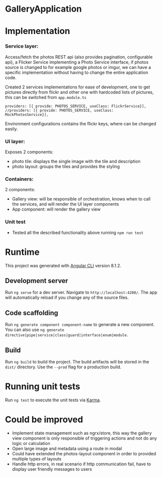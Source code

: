 
# GalleryApplication

# Implementation
### Service layer:
Access/fetch the photos REST api (also provides pagination, configurable api), a Flicker Service implementing a Photo Service interface, if photos source is changed to for example google photos or imgur, we can have a specific implementation without having to change the entire application code.

Created 2 services implementations for ease of development, one to get pictures directly from flickr and other one with hardcoded lists of pictures, this can be switched from `app.module.ts`
```
providers: [{ provide: PHOTOS_SERVICE, useClass: FlickrService}],
//providers: [{ provide: PHOTOS_SERVICE, useClass: MockPhotosService}],
```
Environment configurations contains the flickr keys, where can be changed easily.

### UI layer:
Exposes 2 components:
- photo tile: displays the single image with the tile and description
- photo layout: groups the tiles and provides the styling

### Containers:
2 components:
- Gallery view: will be responsible of orchestration, knows when to call the services, and will render the UI layer components
- App component: will render the gallery view

### Unit test
- Tested all the described functionality above running `npm run test`

# Runtime

This project was generated with [Angular CLI](https://github.com/angular/angular-cli) version 8.1.2.

## Development server

Run `ng serve` for a dev server. Navigate to `http://localhost:4200/`. The app will automatically reload if you change any of the source files.

## Code scaffolding

Run `ng generate component component-name` to generate a new component. You can also use `ng generate directive|pipe|service|class|guard|interface|enum|module`.

## Build

Run `ng build` to build the project. The build artifacts will be stored in the `dist/` directory. Use the `--prod` flag for a production build.

# Running unit tests

Run `ng test` to execute the unit tests via [Karma](https://karma-runner.github.io).

# Could be improved
- Implement state management such as ngrx/store, this way the gallery view component is only responsible of triggering actions and not do any logic or calculation
- Open large image and metadata using a route in modal
- Could have extended the photos-layout component in order to provided multiple types of layouts
- Handle http errors, in real scenario if http communication fail, have to display user friendly messages to users